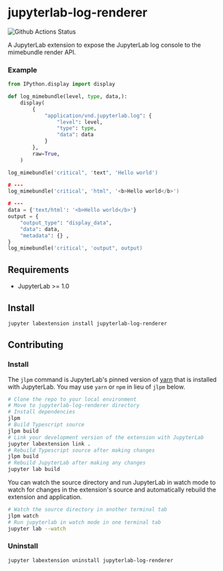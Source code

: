 # jupyterlab-log-renderer

![Github Actions Status](https://github.com/agoose77/jupyterlab-log-renderer/workflows/Build/badge.svg)

A JupyterLab extension to expose the JupyterLab log console to the mimebundle render API.

### Example
```python
from IPython.display import display

def log_mimebundle(level, type, data,):
    display(
        {
            "application/vnd.jupyterlab.log": {
                "level": level,
                "type": type,
                "data": data
            }
        },
        raw=True,
    )

log_mimebundle('critical", 'text", 'Hello world')

# ---
log_mimebundle('critical', 'html", '<b>Hello world</b>')

# ---
data = {'text/html': '<b>Hello world</b>'}
output = {
    "output_type": "display_data",
    "data": data,
    "metadata": {} ,
}
log_mimebundle('critical', 'output", output)
```


## Requirements

* JupyterLab >= 1.0

## Install

```bash
jupyter labextension install jupyterlab-log-renderer
```

## Contributing

### Install

The `jlpm` command is JupyterLab's pinned version of
[yarn](https://yarnpkg.com/) that is installed with JupyterLab. You may use
`yarn` or `npm` in lieu of `jlpm` below.

```bash
# Clone the repo to your local environment
# Move to jupyterlab-log-renderer directory
# Install dependencies
jlpm
# Build Typescript source
jlpm build
# Link your development version of the extension with JupyterLab
jupyter labextension link .
# Rebuild Typescript source after making changes
jlpm build
# Rebuild JupyterLab after making any changes
jupyter lab build
```

You can watch the source directory and run JupyterLab in watch mode to watch for changes in the extension's source and automatically rebuild the extension and application.

```bash
# Watch the source directory in another terminal tab
jlpm watch
# Run jupyterlab in watch mode in one terminal tab
jupyter lab --watch
```

### Uninstall

```bash
jupyter labextension uninstall jupyterlab-log-renderer
```

